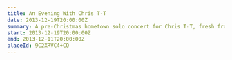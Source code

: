 ```yaml
---
title: An Evening With Chris T-T
date: 2013-12-19T20:00:00Z
summary: A pre-Christmas hometown solo concert for Chris T-T, fresh from his huge UK tour. An intimate all seated, fully unplugged show, taking place in Clearleft’s beautiful new auditorium. With special guest Tom Williams.
start: 2013-12-19T20:00:00Z
end: 2013-12-11T20:00:00Z
placeId: 9C2XRVC4+CQ
---
```

